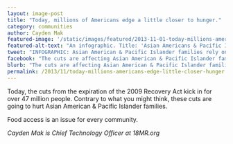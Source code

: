 ```yaml
---
layout: image-post
title: "Today, millions of Americans edge a little closer to hunger."
category: communities
author: Cayden Mak
featured-image: '/static/images/featured/2013-11-01-today-millions-americans-edge-little-closer-hunger.png'
featured-alt-text: "An infographic. Title: 'Asian Americans & Pacific Islanders on Food Stamps.' Over 1 million Asian Americans & Pacific Islanders receive SNAP benefits. Today, SNAP benefits were reduced to a mere $1.40 per person per meal. SNAP BASICS section: SNAP stands for 'Supplemental Nutrition Assistance Program,' otherwise known as food stamps. 47,669,430 Americans rely on SNAP. The average individual gets $133.19 per month. The average household gets $275.42 per month. SNAP HOUSEHOLDS BY RACE section: a pie chart showing beneficiaries of SNAP by race, with the 2.2% AAPI figure pulled out. The caption reads 'AAPIs are only 2.2% of the households out of the general population who receive SNAP benefits...' AAPI SNAP HOUSEHOLDS section: ...but controlling for the number of households in each racial group, the numbers look much different. A series of bar charts show that overall, 11.9% of AAPIs receive SNAP. 7.8% of Asians recieve SNAP, which is disaggregated into 20.9% of Cambodians, 32.7% of Hmong, 16.3% of Laotians, and 11.9% of Vietnamese. 22.3% of Pacific Islanders receive SNAP. Separated, statics show not all Asian American communities are equally prosperous. Southeast Asian American families tend to struggle the most with food access. The footer reads: FOOD ACCESS IS AN ASIAN AMERICAN ISSUE, with the 18MR.org logo."
tweet: "INFOGRAPHIC: Asian American & Pacific Islander families rely on #SNAP, more than you might think. #AAPI"
facebook: "The cuts are affecting Asian American & Pacific Islander families differently than you might think."
blurb: "The cuts are affecting Asian American & Pacific Islander families differently than you might think."
permalink: /2013/11/today-millions-americans-edge-little-closer-hunger.html
---
```


Today, the cuts from the expiration of the 2009 Recovery Act kick in for over 47 million people. Contrary to what you might think, these cuts are going to hurt Asian American & Pacific Islander families.

Food access is an issue for every community.

_Cayden Mak is Chief Technology Officer at 18MR.org_